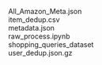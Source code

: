 All_Amazon_Meta.json  
item_dedup.csv  
metadata.json  
raw_process.ipynb  
shopping_queries_dataset  
user_dedup.json.gz